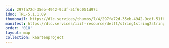 ```yaml
---
pid: 297fa72d-35eb-4942-9cdf-51f6c051d97c
idno: TRL-5.1.1.09
thumbnail: https://dlc.services/thumbs/7/4/297fa72d-35eb-4942-9cdf-51f6c051d97c/full/400,339/0/default.jpg
manifest: https://dlc.services/iiif-resource/delft/string1string2string3/kaartenproject-2007/TRL-5.1.1.09
order: '018'
layout: map
collection: kaartenproject
---
```

